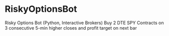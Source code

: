 # RiskyOptionsBot
Risky Options Bot (Python, Interactive Brokers)      Buy 2 DTE SPY Contracts on 3 consecutive 5-min higher closes and profit target on next bar
